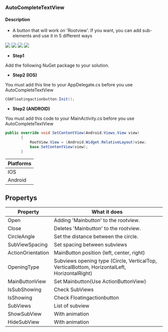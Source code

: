### AutoCompleteTextView


#### Description
- A button that will work on 'Rootview'. If you want, you can add sub-elements and use it in 5 different ways


![](https://github.com/cemozguraA/Xamarin.RisePlugin.Floatingactionbutton/blob/master/Images/CircleDroidGroup.gif?raw=true)
![](https://github.com/cemozguraA/Xamarin.RisePlugin.Floatingactionbutton/blob/master/Images/CircleIOSGroup.gif?raw=true)
![](https://github.com/cemozguraA/Xamarin.RisePlugin.Floatingactionbutton/blob/master/Images/VerticalHorizDroid.gif?raw=true)
![](https://github.com/cemozguraA/Xamarin.RisePlugin.Floatingactionbutton/blob/master/Images/VerticalHorizIOS.gif?raw=true)


- **Step1**

Add the following NuGet package to your solution.
- **Step2 (IOS)**

You must add this line to your AppDelegate.cs before you use AutoCompleteTextView
 ```csharp
COAFloatingactionbutton.Init();
```
- **Step2 (ANDROID)**

You must add this code to your MainActivity.cs before you use AutoCompleteTextView
 ```csharp
public override void SetContentView(Android.Views.View view)
        {
            RootView.View = (Android.Widget.RelativeLayout)view;
            base.SetContentView(view);
        }
```


| Platforms  | 
| ------------- | 
| IOS  | 
| Android  | 

## Propertys
| Property  | What it does |
| ------------- | ------------|
| Open  | Adding 'Mainbutton' to the rootview. |
| Close  | Deletes 'Mainbutton' to the rootview. |
| CircleAngle  | Set the distance between the circle. |
| SubViewSpacing  | Set spacing between subviews |
| ActionOrientation  | MainButton position (left, center, right)|
| OpeningType  | Subviews opening type (Circle, VerticalTop, VerticalBottom, HorizontalLeft, HorizontalRight)|
| MainButtonView  | Set Mainbutton(Use ActionButtonView)|
| IsSubShowing  | Check SubViews|
| IsShowing  | Check Floatingactionbutton|
| SubViews  | List of subview |
| ShowSubView  | With animation |
| HideSubView  | With animation |




